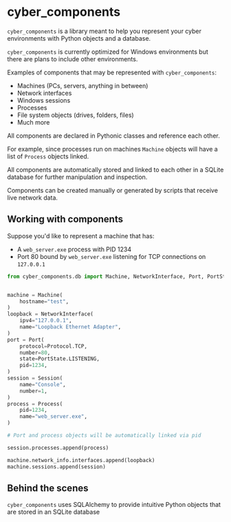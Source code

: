 # cyber_components

`cyber_components` is a library meant to help you represent your cyber environments with Python objects and a database.

`cyber_components` is currently optimized for Windows environments but there are plans to include other environments.

Examples of components that may be represented with `cyber_components`:
* Machines (PCs, servers, anything in between)
* Network interfaces
* Windows sessions
* Processes
* File system objects (drives, folders, files)
* Much more

All components are declared in Pythonic classes and reference each other. 

For example, since processes run on machines `Machine` objects will have a list of `Process` objects linked.

All components are automatically stored and linked to each other in a SQLite database for further manipulation and inspection.

Components can be created manually or generated by scripts that receive live network data.

## Working with components

Suppose you'd like to represent a machine that has:
* A `web_server.exe` process with PID 1234
* Port 80 bound by `web_server.exe` listening for TCP connections on `127.0.0.1`

```python
from cyber_components.db import Machine, NetworkInterface, Port, PortState, Protocol, Session, Process


machine = Machine(
    hostname="test",
)
loopback = NetworkInterface(
    ipv4="127.0.0.1", 
    name="Loopback Ethernet Adapter",
)
port = Port(
    protocol=Protocol.TCP, 
    number=80, 
    state=PortState.LISTENING, 
    pid=1234,
)
session = Session(
    name="Console",
    number=1,
)
process = Process(
    pid=1234, 
    name="web_server.exe",
)

# Port and process objects will be automatically linked via pid

session.processes.append(process)

machine.network_info.interfaces.append(loopback)
machine.sessions.append(session)

``` 

## Behind the scenes

`cyber_components` uses SQLAlchemy to provide intuitive Python objects that are stored in an SQLite database
